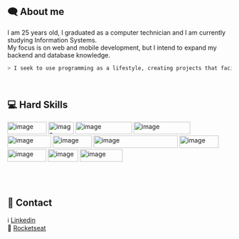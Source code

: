 
## 🗨 About me

I am 25 years old, I graduated as a computer technician and I am currently studying Information Systems. <br>
My focus is on web and mobile development, but I intend to expand my backend and database knowledge. <br>

```bash
> I seek to use programming as a lifestyle, creating projects that facilitate the routine of people and bring innovation to everyday life. <
```
<br>

## 💻 Hard Skills


<img width="88" height="28" alt="image" src="https://github.com/user-attachments/assets/fbe998cc-6d80-4625-834f-99cc93bd5260" />
<img width="57" height="28" alt="image" src="https://github.com/user-attachments/assets/e7cfff82-1706-4369-b4ea-4f72a24acc27" />

<img width="127" height="28" alt="image" src="https://github.com/user-attachments/assets/66e68d1b-a81f-4285-b955-0448955b45e8" />
<img width="127" height="28" alt="image" src="https://github.com/user-attachments/assets/57a2d731-68b9-4e0f-84d8-48bcfc7014ab" />
<img width="98" height="28" alt="image" src="https://github.com/user-attachments/assets/2607cff9-b942-4dbf-81a2-d21e249e29cd" />

<img width="88" height="28" alt="image" src="https://github.com/user-attachments/assets/628a9ff5-c388-4e7d-bc5d-d8880a9b30a3" />
<img width="189" height="28" alt="image" src="https://github.com/user-attachments/assets/37946660-9d92-4022-bc65-537270b07421" />

<img width="88" height="28" alt="image" src="https://github.com/user-attachments/assets/1ab97921-6926-4c20-9917-668ae5675b73" />
<img width="87" height="28" alt="image" src="https://github.com/user-attachments/assets/a2dbd3ca-1958-4929-87c1-62619b21bb26" />

<img width="68" height="28" alt="image" src="https://github.com/user-attachments/assets/6c244ef5-3763-49ef-ae92-00ec6e6030d2" />
<img width="96" height="28" alt="image" src="https://github.com/user-attachments/assets/7ac806dd-19c8-44c8-8c7e-e2041572a06a" />

<br> <br>

## :link: Contact

ℹ [Linkedin](https://www.linkedin.com/in/thaisfsantos7/) <br>
🚀 [Rocketseat](https://app.rocketseat.com.br/me/imthaix) <br>
